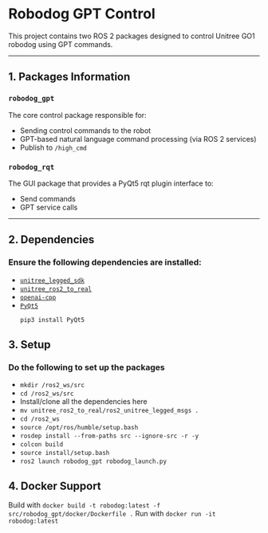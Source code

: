 # Robodog GPT Control

This project contains two ROS 2 packages designed to control Unitree GO1 robodog using GPT commands.

---

## 1. Packages Information

### `robodog_gpt`
The core control package responsible for:
- Sending control commands to the robot
- GPT-based natural language command processing (via ROS 2 services)
- Publish to `/high_cmd`

### `robodog_rqt`
The GUI package that provides a PyQt5 rqt plugin interface to:
- Send commands
- GPT service calls

---

## 2. Dependencies
### Ensure the following dependencies are installed:
- [`unitree_legged_sdk`](https://github.com/unitreerobotics/unitree_legged_sdk)
- [`unitree_ros2_to_real`](https://github.com/unitreerobotics/unitree_ros2_to_real)
- [`openai-cpp`](https://github.com/olrea/openai-cpp)
- [`PyQt5`](https://pypi.org/project/PyQt5/)
  ```bash
  pip3 install PyQt5
  ```
  
## 3. Setup
### Do the following to set up the packages 
- `mkdir /ros2_ws/src`
-  `cd /ros2_ws/src`
- Install/clone all the dependencies here
- `mv unitree_ros2_to_real/ros2_unitree_legged_msgs . `
- `cd /ros2_ws`
- `source /opt/ros/humble/setup.bash`
- `rosdep install --from-paths src --ignore-src -r -y`
- `colcon build`
- `source install/setup.bash`
- `ros2 launch robodog_gpt robodog_launch.py`

## 4. Docker Support
Build with `docker build -t robodog:latest -f src/robodog_gpt/docker/Dockerfile .`
Run with `docker run -it robodog:latest`
